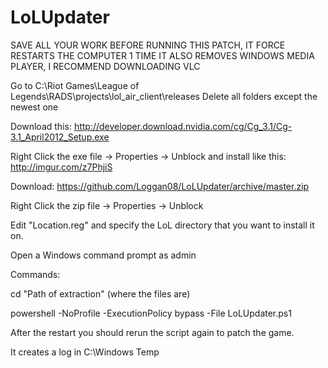 LoLUpdater
==========

SAVE ALL YOUR WORK BEFORE RUNNING THIS PATCH, IT FORCE RESTARTS THE COMPUTER 1 TIME
IT ALSO REMOVES WINDOWS MEDIA PLAYER, I RECOMMEND DOWNLOADING VLC

Go to C:\Riot Games\League of Legends\RADS\projects\lol_air_client\releases
Delete all folders except the newest one

Download this: http://developer.download.nvidia.com/cg/Cg_3.1/Cg-3.1_April2012_Setup.exe

Right Click the exe file -> Properties -> Unblock
and install like this: http://imgur.com/z7PhjiS

Download: https://github.com/Loggan08/LoLUpdater/archive/master.zip

Right Click the zip file -> Properties -> Unblock

Edit "Location.reg" and specify the LoL directory that you want to install it on.

Open a Windows command prompt as admin

Commands:


cd "Path of extraction" (where the files are)

powershell -NoProfile -ExecutionPolicy bypass -File LoLUpdater.ps1

After the restart you should rerun the script again to patch the game.

It creates a log in C:\Windows Temp